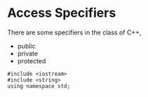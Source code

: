 # Access Specifiers
There are some specifiers in the class of C++,
* public
* private
* protected

```
#include <iostream>
#include <string>
using namespace std;
```
